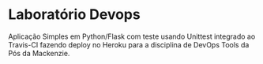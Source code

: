 # Laboratório Devops

Aplicação Simples em Python/Flask com teste usando Unittest integrado ao Travis-CI fazendo deploy no Heroku para a disciplina de DevOps Tools da Pós da Mackenzie.
